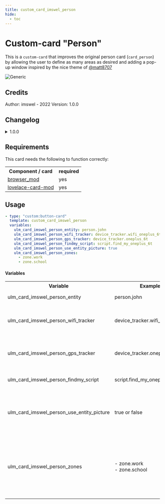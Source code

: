 ```yaml
---
title: custom_card_imswel_person
hide:
  - toc
---
```

<!-- markdownlint-disable MD046 -->

# Custom-card "Person"

This is a `custom-card` that improves the original person card (`card_person`) by allowing the user to define as many areas as desired and adding a pop-up window inspired by the nice theme of [@matt8707](https://github.com/matt8707/hass-config)

![Generic](../../docs/assets/img/custom_card_imswel_person.gif)

## Credits

Author: imswel - 2022
Version: 1.0.0

## Changelog

<details>
	<summary>1.0.0</summary>
	Initial release
</details>

## Requirements

This card needs the following to function correctly:
<table>
	<tr>
		<th>Component / card</th>
		<th>required</th>
	</tr>
	<tr>
		<td><a href="https://github.com/thomasloven/hass-browser_mod">browser_mod</a></td>
		<td>yes</td>
	</tr>
	<tr>
		<td><a href="https://github.com/thomasloven/lovelace-card-mod">lovelace-card-mod</a></td>
		<td>yes</td>
	</tr>
</table>

## Usage

```yaml
- type: "custom:button-card"
  template: custom_card_imswel_person
  variables:
    ulm_card_imswel_person_entity: person.john
    ulm_card_imswel_person_wifi_tracker: device_tracker.wifi_oneplus_6t
    ulm_card_imswel_person_gps_tracker: device_tracker.oneplus_6t
    ulm_card_imswel_person_findmy_script: script.find_my_oneplus_6t
    ulm_card_imswel_person_use_entity_picture: true
    ulm_card_imswel_person_zones:
      - zone.work
      - zone.school
```

#### Variables

<table>
	<tr>
		<th>Variable</th>
		<th>Example</th>
		<th>Required</th>
		<th>Explanation</th>
	</tr>
	<tr>
		<td>ulm_card_imswel_person_entity</td>
		<td>person.john</td>
		<td>yes</td>
		<td>The person entity</td>
	</tr>
	<tr>
		<td>ulm_card_imswel_person_wifi_tracker</td>
		<td>device_tracker.wifi_oneplus_6t</td>
		<td>yes</td>
		<td>A device_tracker entity of the person based on wifi</td>
	</tr>
	<tr>
		<td>ulm_card_imswel_person_gps_tracker</td>
		<td>device_tracker.oneplus_6t</td>
		<td>yes</td>
		<td>A device_tracker entity of the person based on location</td>
	</tr>
	<tr>
		<td>ulm_card_imswel_person_findmy_script</td>
		<td>script.find_my_oneplus_6t</td>
		<td>yes</td>
		<td>A script entity that make ring your phone</td>
	</tr>
	<tr>
		<td>ulm_card_imswel_person_use_entity_picture</td>
		<td>true or false</td>
		<td>no</td>
		<td>If true, shows the entity picture from your user instead of the icon. Default is false</td>
	</tr>
	<tr>
		<td>ulm_card_imswel_person_zones</td>
		<td>- zone.work<br>- zone.school</td>
		<td>no</td>
		<td>A list of zones (beside "home") to use for the card. You can set up as many zones as you want besides "home".</td>
	</tr>
</table>
